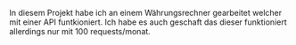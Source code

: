 In diesem Projekt habe ich an einem Währungsrechner gearbeitet welcher mit einer API funtkioniert. Ich habe es auch geschaft das dieser funktioniert allerdings nur mit 100 requests/monat.
